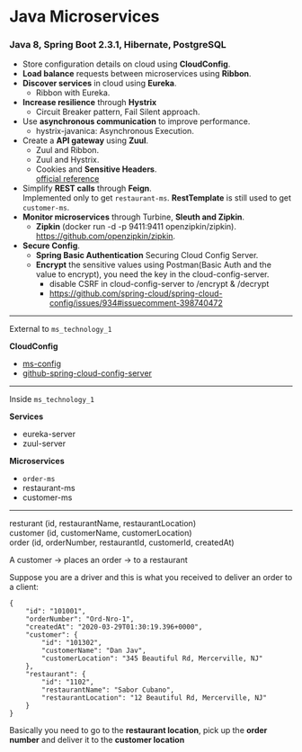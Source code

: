 # Java Microservices   
### Java 8, Spring Boot 2.3.1, Hibernate, PostgreSQL    
- Store configuration details on cloud using **CloudConfig**. 
- **Load balance** requests between microservices using **Ribbon**.  
- **Discover services** in cloud using **Eureka**. 
  - Ribbon with Eureka.  
- **Increase resilience** through **Hystrix** 
  - Circuit Breaker pattern, Fail Silent approach. 
- Use **asynchronous communication** to improve performance. 
  - hystrix-javanica: Asynchronous Execution.  
- Create a **API gateway** using **Zuul**. 
  - Zuul and Ribbon. 
  - Zuul and Hystrix.
  - Cookies and **Sensitive Headers**.  
  [official reference]   
- Simplify **REST calls** through **Feign**.   
Implemented only to get `restaurant-ms`. **RestTemplate** is still used to get `customer-ms`.
- **Monitor microservices** through Turbine, **Sleuth and Zipkin**.  
  - **Zipkin** (docker run -d -p 9411:9411 openzipkin/zipkin).   
  https://github.com/openzipkin/zipkin.
- **Secure Config**. 
  - **Spring Basic Authentication** Securing Cloud Config Server. 
  - **Encrypt** the sensitive values using Postman(Basic Auth and the value to encrypt), you need the key in the cloud-config-server.       
    - disable CSRF in cloud-config-server to /encrypt & /decrypt  
    - https://github.com/spring-cloud/spring-cloud-config/issues/934#issuecomment-398740472 
  
****************
External to `ms_technology_1`  

**CloudConfig**  
- [ms-config]
- [github-spring-cloud-config-server]
**************** 
Inside `ms_technology_1`   

**Services**   
- eureka-server  
- zuul-server


**Microservices**    
- `order-ms` 
- restaurant-ms
- customer-ms  
****************
resturant (id, restaurantName, restaurantLocation)  
customer (id, customerName, customerLocation)  
order (id, orderNumber, restaurantId, customerId, createdAt)  

A customer -> places an order -> to a restaurant  

Suppose you are a driver and this is what you received to deliver an order to a client:
```
{
    "id": "101001",
    "orderNumber": "Ord-Nro-1",
    "createdAt": "2020-03-29T01:30:19.396+0000",
    "customer": {
        "id": "101302",
        "customerName": "Dan Jav",
        "customerLocation": "345 Beautiful Rd, Mercerville, NJ"
    },
    "restaurant": {
        "id": "1102",
        "restaurantName": "Sabor Cubano",
        "restaurantLocation": "12 Beautiful Rd, Mercerville, NJ"
    }
}
``` 

Basically you need to go to the **restaurant location**, pick up the **order number** and deliver it to the **customer location**

[ms-config]:https://github.com/didorg/ms-config
[github-spring-cloud-config-server]:https://github.com/didorg/github-spring-cloud-config-server
[official reference]:https://cloud.spring.io/spring-cloud-static/spring-cloud-netflix/2.2.2.RELEASE/reference/html/#cookies-and-sensitive-headers
